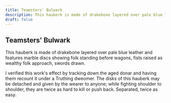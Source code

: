 ```yaml
---
title: Teamsters' Bulwark
description: This hauberk is made of drakebone layered over pale blue leather and features marble discs...
draft: false
---
```


## Teamsters' Bulwark

This hauberk is made of drakebone layered over pale blue leather and features marble discs
showing folk standing before wagons, fists raised as wealthy folk approach, swords drawn.

I verified this work's effect by tracking down the aged donar and having them recount it under a
Truthing dweomer. The disks of this hauberk may be detached and given by the wearer to anyone;
while fighting shoulder to shoulder, they are twice as hard to kill or push back. Separated,
twice as easy.
